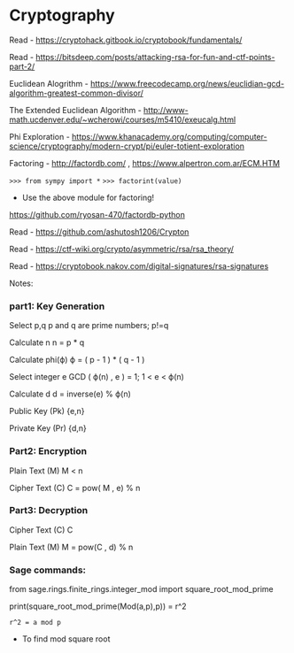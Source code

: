 # Cryptography

Read - https://cryptohack.gitbook.io/cryptobook/fundamentals/

Read - https://bitsdeep.com/posts/attacking-rsa-for-fun-and-ctf-points-part-2/

Euclidean Alogrithm - https://www.freecodecamp.org/news/euclidian-gcd-algorithm-greatest-common-divisor/

The Extended Euclidean Algorithm - http://www-math.ucdenver.edu/~wcherowi/courses/m5410/exeucalg.html

Phi Exploration - https://www.khanacademy.org/computing/computer-science/cryptography/modern-crypt/pi/euler-totient-exploration

Factoring - http://factordb.com/ , https://www.alpertron.com.ar/ECM.HTM

`>>> from sympy import *`
`>>> factorint(value)`
- Use the above module for factoring!

https://github.com/ryosan-470/factordb-python

Read - https://github.com/ashutosh1206/Crypton

Read - https://ctf-wiki.org/crypto/asymmetric/rsa/rsa_theory/

Read - https://cryptobook.nakov.com/digital-signatures/rsa-signatures

Notes:

### part1: Key Generation

Select  p,q                 p and q are prime numbers; p!=q

Calculate n               n = p * q

Calculate phi(ϕ)       ϕ = ( p - 1 ) * ( q - 1 )

Select integer e       GCD ( ϕ(n) , e ) = 1; 1 < e < ϕ(n)

Calculate d               d = inverse(e) % ϕ(n)

Public Key (Pk)         {e,n}

Private Key (Pr)        {d,n}


### Part2: Encryption       

Plain Text (M)           M < n

Cipher Text (C)         C = pow( M , e) % n

### Part3: Decryption

Cipher Text (C)          C

Plain Text (M)            M = pow(C , d) % n

### Sage commands:

from sage.rings.finite_rings.integer_mod import square_root_mod_prime

print(square_root_mod_prime(Mod(a,p),p))   = r^2

`r^2 = a mod p`
- To find mod square root
